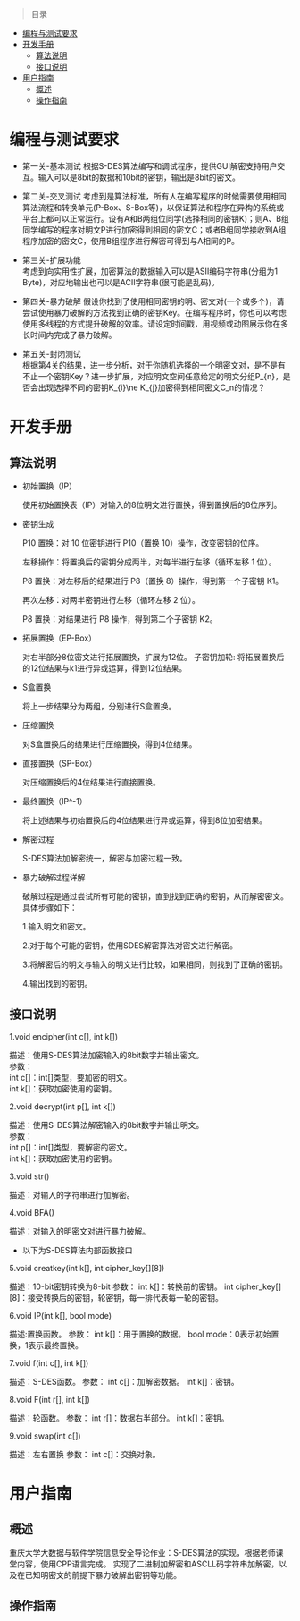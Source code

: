 > 目录
- [编程与测试要求](#编程与测试要求)
- [开发手册](#开发手册)
  - [算法说明](#算法说明) 
  - [接口说明](#接口说明)
- [用户指南](#用户指南)
  - [概述](#概述)
  - [操作指南](#操作指南)

# 编程与测试要求  
- 第一关-基本测试
根据S-DES算法编写和调试程序，提供GUI解密支持用户交互。输入可以是8bit的数据和10bit的密钥，输出是8bit的密文。

- 第二关-交叉测试 
考虑到是算法标准，所有人在编写程序的时候需要使用相同算法流程和转换单元(P-Box、S-Box等)，以保证算法和程序在异构的系统或平台上都可以正常运行。设有A和B两组位同学(选择相同的密钥K)；则A、B组同学编写的程序对明文P进行加密得到相同的密文C；或者B组同学接收到A组程序加密的密文C，使用B组程序进行解密可得到与A相同的P。

- 第三关-扩展功能  
考虑到向实用性扩展，加密算法的数据输入可以是ASII编码字符串(分组为1 Byte)，对应地输出也可以是ACII字符串(很可能是乱码)。

- 第四关-暴力破解 
假设你找到了使用相同密钥的明、密文对(一个或多个)，请尝试使用暴力破解的方法找到正确的密钥Key。在编写程序时，你也可以考虑使用多线程的方式提升破解的效率。请设定时间戳，用视频或动图展示你在多长时间内完成了暴力破解。

- 第五关-封闭测试  
根据第4关的结果，进一步分析，对于你随机选择的一个明密文对，是不是有不止一个密钥Key？进一步扩展，对应明文空间任意给定的明文分组P_{n}，是否会出现选择不同的密钥K_{i}\ne K_{j}加密得到相同密文C_n的情况？

# 开发手册
## 算法说明
- 初始置换（IP）

  使用初始置换表（IP）对输入的8位明文进行置换，得到置换后的8位序列。

- 密钥生成

  P10 置换：对 10 位密钥进行 P10（置换 10）操作，改变密钥的位序。

  左移操作：将置换后的密钥分成两半，对每半进行左移（循环左移 1 位）。

  P8 置换：对左移后的结果进行 P8（置换 8）操作，得到第一个子密钥 K1。

  再次左移：对两半密钥进行左移（循环左移 2 位）。

  P8 置换：对结果进行 P8 操作，得到第二个子密钥 K2。

- 拓展置换（EP-Box）

  对右半部分8位密文进行拓展置换，扩展为12位。 子密钥加轮: 将拓展置换后的12位结果与k1进行异或运算，得到12位结果。

- S盒置换

  将上一步结果分为两组，分别进行S盒置换。

- 压缩置换

  对S盒置换后的结果进行压缩置换，得到4位结果。

- 直接置换（SP-Box）

  对压缩置换后的4位结果进行直接置换。

- 最终置换（IP^-1）

  将上述结果与初始置换后的4位结果进行异或运算，得到8位加密结果。

- 解密过程

  S-DES算法加解密统一，解密与加密过程一致。

- 暴力破解过程详解

  破解过程是通过尝试所有可能的密钥，直到找到正确的密钥，从而解密密文。具体步骤如下：

  1.输入明文和密文。

  2.对于每个可能的密钥，使用SDES解密算法对密文进行解密。

  3.将解密后的明文与输入的明文进行比较，如果相同，则找到了正确的密钥。

  4.输出找到的密钥。

## 接口说明
1.void encipher(int c[], int k[])
 
描述：使用S-DES算法加密输入的8bit数字并输出密文。  
参数：  
int c[]：int[]类型，要加密的明文。  
int k[]：获取加密使用的密钥。    

2.void decrypt(int p[], int k[])

描述：使用S-DES算法解密输入的8bit数字并输出明文。  
参数：  
int p[]：int[]类型，要解密的密文。  
int k[]：获取加密使用的密钥。

3.void str()

描述：对输入的字符串进行加解密。

4.void BFA()

描述：对输入的明密文对进行暴力破解。  

- 以下为S-DES算法内部函数接口

5.void creatkey(int k[], int cipher_key[][8])

描述：10-bit密钥转换为8-bit
参数：
int k[]：转换前的密钥。
int cipher_key[][8]：接受转换后的密钥，轮密钥，每一排代表每一轮的密钥。

6.void IP(int k[], bool mode)

描述:置换函数。
参数：
int k[]：用于置换的数据。
bool mode：0表示初始置换，1表示最终置换。

7.void f(int c[], int k[])

描述：S-DES函数。
参数：
int c[]：加解密数据。
int k[]：密钥。

8.void F(int r[], int k[])

描述：轮函数。
参数：
int r[]：数据右半部分。
int k[]：密钥。

9.void swap(int c[])

描述：左右置换
参数：
int c[]：交换对象。

# 用户指南
## 概述
重庆大学大数据与软件学院信息安全导论作业：S-DES算法的实现，根据老师课堂内容，使用CPP语言完成。
实现了二进制加解密和ASCLL码字符串加解密，以及在已知明密文的前提下暴力破解出密钥等功能。

## 操作指南

